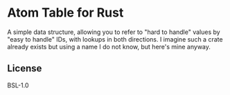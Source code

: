 # Atom Table for Rust

<!--
Copyright 2023, Collabora, Ltd.
SPDX-License-Identifier: CC-BY-4.0
-->

A simple data structure, allowing you to refer to "hard to handle" values by
"easy to handle" IDs, with lookups in both directions. I imagine such a crate
already exists but using a name I do not know, but here's mine anyway.

## License

BSL-1.0
